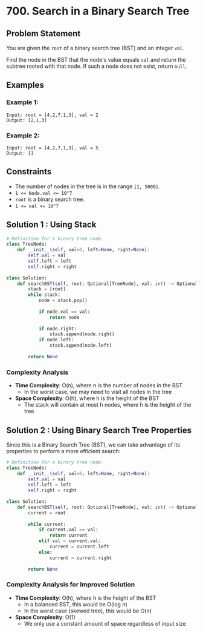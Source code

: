 # 700. Search in a Binary Search Tree

## Problem Statement

You are given the `root` of a binary search tree (BST) and an integer `val`.

Find the node in the BST that the node's value equals `val` and return the subtree rooted with that node. If such a node does not exist, return `null`.

## Examples

### Example 1:
```
Input: root = [4,2,7,1,3], val = 2
Output: [2,1,3]
```

### Example 2:
```
Input: root = [4,2,7,1,3], val = 5
Output: []
```

## Constraints
* The number of nodes in the tree is in the range `[1, 5000]`.
* `1 <= Node.val <= 10^7`
* `root` is a binary search tree.
* `1 <= val <= 10^7`

## Solution 1 : Using Stack

```python
# Definition for a binary tree node.
class TreeNode:
    def __init__(self, val=0, left=None, right=None):
        self.val = val
        self.left = left
        self.right = right
        
class Solution:
    def searchBST(self, root: Optional[TreeNode], val: int) -> Optional[TreeNode]:
        stack = [root]
        while stack:
            node = stack.pop()
            
            if node.val == val:
                return node
                
            if node.right:
                stack.append(node.right)
            if node.left:
                stack.append(node.left)
        
        return None
```

### Complexity Analysis
- **Time Complexity**: O(n), where n is the number of nodes in the BST
  - In the worst case, we may need to visit all nodes in the tree
- **Space Complexity**: O(h), where h is the height of the BST
  - The stack will contain at most h nodes, where h is the height of the tree

## Solution 2 : Using Binary Search Tree Properties

Since this is a Binary Search Tree (BST), we can take advantage of its properties to perform a more efficient search:

```python
# Definition for a binary tree node.
class TreeNode:
    def __init__(self, val=0, left=None, right=None):
        self.val = val
        self.left = left
        self.right = right
        
class Solution:
    def searchBST(self, root: Optional[TreeNode], val: int) -> Optional[TreeNode]:
        current = root
        
        while current:
            if current.val == val:
                return current
            elif val < current.val:
                current = current.left
            else:
                current = current.right
        
        return None
```

### Complexity Analysis for Improved Solution
- **Time Complexity**: O(h), where h is the height of the BST
  - In a balanced BST, this would be O(log n)
  - In the worst case (skewed tree), this would be O(n)
- **Space Complexity**: O(1)
  - We only use a constant amount of space regardless of input size